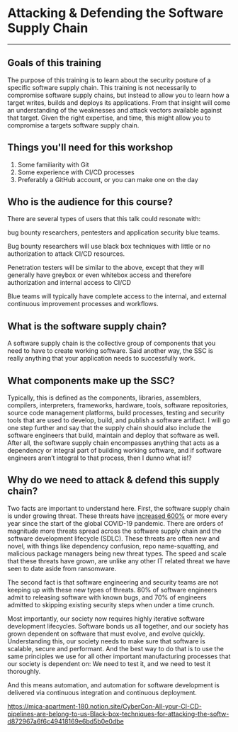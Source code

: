 # Attacking & Defending the Software Supply Chain

---

## Goals of this training

The purpose of this training is to learn about the security posture of a specific software supply chain.   This training is not necessarily to compromise software supply chains, but instead to allow you to learn how a target writes, builds and deploys its applications.   From that insight will come an understanding of the weaknesses and attack vectors available against that target.  Given the right expertise, and time, this might allow you to compromise a targets software supply chain.

## Things you'll need for this workshop

1. Some familiarity with Git
2. Some experience with CI/CD processes 
3. Preferably a GitHub account, or you can make one on the day

## Who is the audience for this course?

There are several types of users that this talk could resonate with:

bug bounty researchers, pentesters and application security blue teams.

Bug bounty researchers will use black box techniques with little or no authorization to attack CI/CD resources.

Penetration testers will be similar to the above, except that they will generally have greybox or even whitebox access and therefore authorization and internal access to CI/CD 

Blue teams will typically have complete access to the internal, and external continuous improvement processes and workflows.  

## What is the software supply chain?

A software supply chain is the collective group of components that you need to have to create working software.  Said another way, the SSC is really anything that your application needs to successfully work.  

## What components make up the SSC?

Typically, this is defined as the components, libraries, assemblers, compilers, interpreters, frameworks, hardware, tools, software repositories, source code management platforms, build processes, testing and security tools that are used to develop, build, and publish a software artifact.  I will go one step further and say that the supply chain should also include the software engineers that build, maintain and deploy that software as well.  After all, the software supply chain encompasses anything that acts as a dependency or integral part of building working software, and if software engineers aren’t integral to that process, then I dunno what is!?

## Why do we need to attack & defend this supply chain?

Two facts are important to understand here.  First, the software supply chain is under growing threat.  These threats have [increased 600%](https://www.sonatype.com/state-of-the-software-supply-chain/open-source-supply-demand-security) or more every year since the start of the global COVID-19 pandemic.  There are orders of magnitude more threats spread across the software supply chain and the software development lifecycle (SDLC). These threats are often new and novel, with things like dependency confusion, repo name-squatting, and malicious package managers being new threat types.  The speed and scale that these threats have grown, are unlike any other IT related threat we have seen to date aside from ransomware.

The second fact is that software engineering and security teams are not keeping up with these new types of threats.  80% of software engineers admit to releasing software with known bugs, and 70% of engineers admitted to skipping existing security steps when under a time crunch.

Most importantly, our society now requires highly iterative software development lifecycles. Software bonds us all together, and our society has grown dependent on software that must evolve, and evolve quickly.   Understanding this, our society needs to make sure that software is scalable, secure and performant.  And the best way to do that is to use the same principles we use for all other important manufacturing processes that our society is dependent on:  We need to test it, and we need to test it thoroughly.  

And this means automation, and automation for software development is delivered via continuous integration and continuous deployment.

https://mica-apartment-180.notion.site/CyberCon-All-your-CI-CD-pipelines-are-belong-to-us-Black-box-techniques-for-attacking-the-softw-d872967a6f6c49418169e6bd5b0e0dbe
